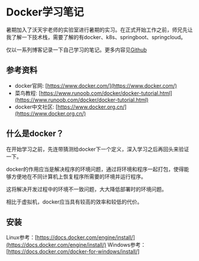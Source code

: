 # Docker学习笔记

暑期加入了沃天宇老师的实验室进行暑期的实习。在正式开始工作之前，师兄先让我了解一下技术栈，需要了解的有docker、k8s、springboot、springcloud。

仅以一系列博客记录一下自己学习的笔记。更多内容见[Github](https://github.com/SnowPhoenix0105/BackEndLearning)



## 参考资料

* docker官网: [https://www.docker.com/](https://www.docker.com/)
* 菜鸟教程: [https://www.runoob.com/docker/docker-tutorial.html](https://www.runoob.com/docker/docker-tutorial.html)
* docker中文社区: [https://www.docker.org.cn/](https://www.docker.org.cn/)


## 什么是docker？

在开始学习之前，先连带猜测给docker下一个定义，深入学习之后再回头来验证一下。

docker的作用应当是解决程序的环境问题，通过将环境和程序一起打包，使得能够方便地在不同计算机上恢复程序所需要的环境并运行程序。

这将解决开发过程中的环境不一致问题，大大降低部署时的环境问题。

相比于虚拟机，docker应当具有较高的效率和较低的代价。


## 安装

Linux参考：[https://docs.docker.com/engine/install/](https://docs.docker.com/engine/install/)
Windows参考：[https://docs.docker.com/docker-for-windows/install/]

## 